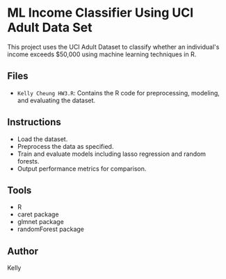 # ML Income Classifier Using UCI Adult Data Set

This project uses the UCI Adult Dataset to classify whether an individual's income exceeds $50,000 using machine learning techniques in R.

## Files
- `Kelly Cheung HW3.R`: Contains the R code for preprocessing, modeling, and evaluating the dataset.

## Instructions
- Load the dataset.
- Preprocess the data as specified.
- Train and evaluate models including lasso regression and random forests.
- Output performance metrics for comparison.

## Tools
- R
- caret package
- glmnet package
- randomForest package

## Author
Kelly
